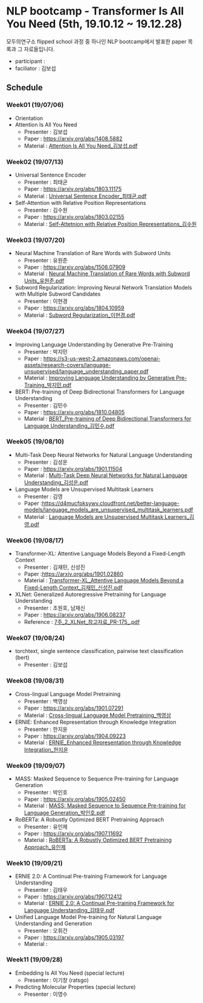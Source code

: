 # NLP bootcamp - Transformer Is All You Need (5th, 19.10.12 ~ 19.12.28)
모두의연구소 flipped school 과정 중 하나인 NLP bootcamp에서 발표한 paper 목록과 그 자료들입니다.

* participant : 
* faciliator : 김보섭

## Schedule
### Week01 (19/07/06)
* Orientation
* Attention Is All You Need
	+ Presenter : 김보섭
	+ Paper :  https://arxiv.org/abs/1408.5882
	+ Material : [Attention Is All You Need_김보섭.pdf](https://github.com/modulabs/NLP-bootcamp/blob/master/4th/week01/Attention%20Is%20All%20You%20Need_%EA%B9%80%EB%B3%B4%EC%84%AD.pdf)
### Week02 (19/07/13)
* Universal Sentence Encoder
	+ Presenter : 최태균
	+ Paper : https://arxiv.org/abs/1803.11175
	+ Material : [Universal Sentence Encoder_최태균.pdf](https://github.com/modulabs/NLP-bootcamp/blob/master/4th/week02/Universal%20Sentence%20Encoder_%EC%B5%9C%ED%83%9C%EA%B7%A0.pdf)
* Self-Attention with Relative Position Representations
	+ Presenter : 김수원
	+ Paper : https://arxiv.org/abs/1803.02155
	+ Material : [Self-Attetnion with Relative Position Representations_김수원](https://www.notion.so/Self-Attention-with-Relative-Position-Representations-5cba7d03ceb04555a2b147c06f024671)
### Week03 (19/07/20)
* Neural Machine Translation of Rare Words with Subword Units
	+ Presenter : 유원준
	+ Paper : https://arxiv.org/abs/1508.07909
	+ Material : [Neural Machine Translation of Rare Words with Subword Units_유원준.pdf](https://github.com/modulabs/NLP-bootcamp/blob/master/4th/week03/Neural%20Machine%20Translation%20of%20Rare%20Words%20with%20Subword%20Units_%EC%9C%A0%EC%9B%90%EC%A4%80.pdf)
* Subword Regularization: Improving Neural Network Translation Models with Multiple Subword Candidates
	+ Presenter : 이현경
	+ Paper : https://arxiv.org/abs/1804.10959
	+ Material : [Subword Regularization_이현경.pdf](https://github.com/modulabs/NLP-bootcamp/blob/master/4th/week03/Subword%20Regularization_%EC%9D%B4%ED%98%84%EA%B2%BD.pdf)
### Week04 (19/07/27)
* Improving Language Understanding by Generative Pre-Training
	+ Presenter : 박지민
	+ Paper : https://s3-us-west-2.amazonaws.com/openai-assets/research-covers/language-unsupervised/language_understanding_paper.pdf
	+ Material : [Improving Language Understanding by Generative Pre-Training_박지민.pdf](https://github.com/modulabs/NLP-bootcamp/blob/master/4th/week04/Improving%20Language%20Understanding%20by%20Generative%20Pre-Training_%EB%B0%95%EC%A7%80%EB%AF%BC.pdf)
* BERT: Pre-training of Deep Bidirectional Transformers for Language Understanding 
	+ Presenter : 김민수
	+ Paper : https://arxiv.org/abs/1810.04805
	+ Material : [BERT_Pre-training of Deep Bidirectional Transformers for Language Understanding_김민수.pdf](https://github.com/modulabs/NLP-bootcamp/blob/master/4th/week04/BERT_Pre-training%20of%20Deep%20Bidirectional%20Transformers%20for%20Language%20Understanding_%EA%B9%80%EB%AF%BC%EC%88%98.pdf)
### Week05 (19/08/10)
* Multi-Task Deep Neural Networks for Natural Language Understanding
	+ Presenter : 김성운
	+ Paper : https://arxiv.org/abs/1901.11504
	+ Material : [Multi-Task Deep Neural Networks for Natural Language Understanding_김성운.pdf](https://github.com/modulabs/NLP-bootcamp/blob/master/4th/week05/Multi-Task%20Deep%20Neural%20Networks%20for%20Natural%20Language%20Understanding_%EA%B9%80%EC%84%B1%EC%9A%B4.pdf)
* Language Models are Unsupervised Multitask Learners 
	+ Presenter : 김영
	+ Paper :https://d4mucfpksywv.cloudfront.net/better-language-models/language_models_are_unsupervised_multitask_learners.pdf
	+ Material : [Language Models are Unsupervised Multitask Learners_김영.pdf](https://github.com/modulabs/NLP-bootcamp/blob/master/4th/week05/Language%20Models%20are%20Unsupervised%20Multitask%20Learners_%EA%B9%80%EC%98%81.pdf)
### Week06 (19/08/17)
* Transformer-XL: Attentive Language Models Beyond a Fixed-Length Context 
	+ Presenter : 김재민, 신성진
	+ Paper :https://arxiv.org/abs/1901.02860
	+ Material : [Transformer-XL_Attentive Language Models Beyond a Fixed-Length Context_김재민_신성진.pdf](https://github.com/modulabs/NLP-bootcamp/blob/master/4th/week06/Transformer-XL_Attentive%20Language%20Models%20Beyond%20a%20Fixed-Length%20Context_%EA%B9%80%EC%9E%AC%EB%AF%BC_%EC%8B%A0%EC%84%B1%EC%A7%84.pdf)
* XLNet: Generalized Autoregressive Pretraining for Language Understanding
	+ Presenter : 조원호, 남재신
	+ Paper : https://arxiv.org/abs/1906.08237
	+ Reference : [7주_2_XLNet_참고자료_PR-175_.pdf](https://github.com/modulabs/NLP-bootcamp/blob/master/4th/week06/7%EC%A3%BC_2_XLNet_%EC%B0%B8%EA%B3%A0%EC%9E%90%EB%A3%8C_PR-175_.pdf)
### Week07 (19/08/24)
* torchtext, single sentence classification, pairwise text classification (bert)
	+ Presenter : 김보섭
### Week08 (19/08/31) 
* Cross-lingual Language Model Pretraining
	+ Presenter : 백영상
	+ Paper : https://arxiv.org/abs/1901.07291
	+ Material : [Cross-lingual Language Model Pretraining_백영상](https://www.notion.so/XLM-415cbf5838944c979daabea22e1a99c8)
* ERNIE: Enhanced Representation through Knowledge Integration
	+ Presenter : 한지윤
	+ Paper : https://arxiv.org/abs/1904.09223
	+ Material : [ERNIE_Enhanced Representation through Knowledge Integration_한지윤](https://www.notion.so/NLP-bootcamp_4th-2bcdaf2d0a8748b097120354073c32a3)
### Week09 (19/09/07)
* MASS: Masked Sequence to Sequence Pre-training for Language Generation
  - Presenter : 박인호
  - Paper : https://arxiv.org/abs/1905.02450
  - Material : [MASS: Masked Sequence to Sequence Pre-training for Language Generation_박인호.pdf](https://github.com/modulabs/NLP-bootcamp/blob/master/4th/week09/MASS:%20Masked%20Sequence%20to%20Sequence%20Pre-training%20for%20Language%20Generation_%EB%B0%95%EC%9D%B8%ED%98%B8.pdf)
* RoBERTa: A Robustly Optimized BERT Pretraining Approach
  - Presenter : 유인제
  - Paper : https://arxiv.org/abs/1907.11692
  - Material : [RoBERTa: A Robustly Optimized BERT Pretraining Approach_유인제](https://www.notion.so/RoBERTa-d4c1635a43004672b6d312136aebcfef)
### Week10 (19/09/21)
* ERNIE 2.0: A Continual Pre-training Framework for Language Understanding
  - Presenter : 김태우
  - Paper : https://arxiv.org/abs/1907.12412
  - Material : [ERNIE 2.0: A Continual Pre-training Framework for Language Understanding_김태우.pdf](https://github.com/modulabs/NLP-bootcamp/blob/master/4th/week10/ERNIE%202.0:%20A%20Continual%20Pre-training%20Framework%20for%20Language%20Understanding_%EA%B9%80%ED%83%9C%EC%9A%B0.pdf)
* Unified Language Model Pre-training for Natural Language Understanding and Generation
	- Presenter : 오휘건
	- Paper : https://arxiv.org/abs/1905.03197
	- Material : 
### Week11 (19/09/28)
* Embedding Is All You Need (special lecture)
	- Presenter : 이기창 (ratsgo)
* Predicting Molecular Properties (special lecture)
	- Presenter : 이영수 
